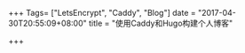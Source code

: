 +++
Tags= ["LetsEncrypt", "Caddy", "Blog"]
date = "2017-04-30T20:55:09+08:00"
title = "使用Caddy和Hugo构建个人博客"

+++

